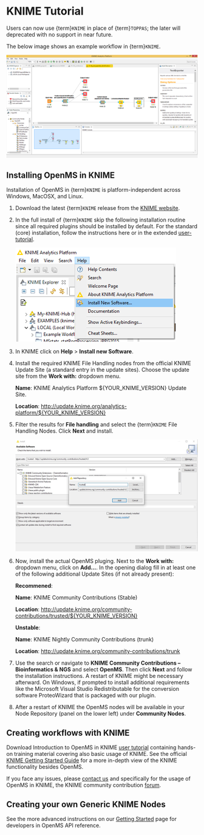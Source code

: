 KNIME Tutorial
==============

Users can now use {term}`KNIME` in place of {term}`TOPPAS`; the later will deprecated with no support in near future.

The below image shows an example workflow in {term}`KNIME`.

![](../../images/tutorials/knime/KNIME_screenshot.png)


## Installing OpenMS in KNIME

Installation of OpenMS in {term}`KNIME` is platform-independent across Windows, MacOSX, and Linux.

1. Download the latest {term}`KNIME` release from the [KNIME website](https://www.knime.com/).
2. In the full install of {term}`KNIME` skip the following installation routine since all required plugins should be
   installed by default. For the standard (core) installation, follow the instructions here or in the extended [user-tutorial]().

   ![](../../images/tutorials/knime/KNIME_Install.png)

3. In KNIME click on **Help** > **Install new Software**.
4. Install the required KNIME File Handling nodes from the official KNIME Update Site (a standard entry in the update
   sites). Choose the update site from the **Work with:** dropdown menu.


   **Name**: KNIME Analytics Platform ${YOUR_KNIME_VERSION} Update Site.

   **Location**: http://update.knime.org/analytics-platform/${YOUR_KNIME_VERSION}

5. Filter the results for **File handling** and select the {term}`KNIME` File Handling Nodes. Click **Next** and install.

   ![](../../images/tutorials/knime/KNIME_update_site.jpeg)

6. Now, install the actual OpenMS pluging. Next to the **Work with:** dropdown menu, click on **Add...**. In the opening
   dialog fill in at least one of the following additional Update Sites (if not already present):

   **Recommened**:

   **Name**: KNIME Community Contributions (Stable)

   **Location**: http://update.knime.org/community-contributions/trusted/${YOUR_KNIME_VERSION}

   **Unstable**:

   **Name**: KNIME Nightly Community Contributions (trunk)

   **Location**:  http://update.knime.org/community-contributions/trunk

7. Use the search or navigate to **KNIME Community Contributions – Bioinformatics & NGS** and select **OpenMS**. Then
   click **Next** and follow the installation instructions. A restart of KNIME might be necessary afterward. On Windows,
   if prompted to install additional requirements like the Microsoft Visual Studio Redistributable for the conversion
   software ProteoWizard that is packaged with our plugin.
8. After a restart of KNIME the OpenMS nodes will be available in your Node Repository (panel on the lower left) under
   **Community Nodes**.

## Creating workflows with KNIME

Download Introduction to OpenMS in KNIME [user tutorial]() containing hands-on training material covering also basic
usage of KNIME. See the official [KNIME Getting Started Guide](https://tech.knime.org/knime) for a more in-depth view of
the KNIME functionality besides OpenMS.

If you face any issues, please [contact us](../../contact-us.md) and specifically for the usage of OpenMS in KNIME, the
KNIME community contribution [forum](https://tech.knime.org/forum/openms).

## Creating your own Generic KNIME Nodes

See the more advanced instructions on our [Getting Started]() page for developers in OpenMS API reference.
